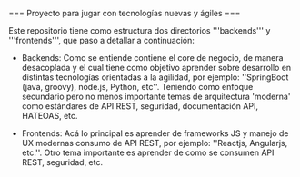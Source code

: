 === Proyecto para jugar con tecnologías nuevas y ágiles ===

Este repositorio tiene como estructura dos directorios '''backends''' y '''frontends''', 
que paso a detallar a continuación:

 * Backends: Como se entiende contiene el core de negocio, de manera desacoplada y el cual tiene como objetivo aprender sobre desarrollo
 en distintas tecnologías orientadas a la agilidad, por ejemplo: ''SpringBoot (java, groovy), node.js, Python, etc''. Teniendo como enfoque 
 secundario pero no menos importante temas de arquitectura 'moderna' como estándares de API REST, seguridad, documentación API, HATEOAS, etc.

 * Frontends: Acá lo principal es aprender de frameworks JS y manejo de UX modernas consumo de API REST, por ejemplo: ''Reactjs, Angularjs, etc.''.
 Otro tema importante es aprender de como se consumen API REST, seguridad, etc.

